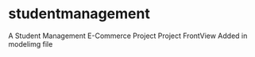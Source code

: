 # studentmanagement
A Student Management E-Commerce Project
Project FrontView Added in modelimg file
